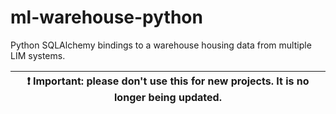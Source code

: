 # ml-warehouse-python

Python SQLAlchemy bindings to a warehouse housing data from multiple LIM systems.

| :exclamation: Important: please don't use this for new projects. It is no longer being updated. |
| ----------------------------------------------------------------------------------------------- |



